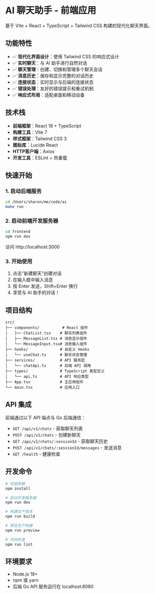 # AI 聊天助手 - 前端应用

基于 Vite + React + TypeScript + Tailwind CSS 构建的现代化聊天界面。

## 功能特性

- ✅ **现代化界面设计**：使用 Tailwind CSS 的响应式设计
- ✅ **实时聊天**：与 AI 助手进行自然对话
- ✅ **聊天管理**：创建、切换和管理多个聊天会话
- ✅ **消息历史**：保存和显示完整的对话历史
- ✅ **连接状态**：实时显示与后端的连接状态
- ✅ **错误处理**：友好的错误提示和重试机制
- ✅ **响应式布局**：适配桌面和移动设备

## 技术栈

- **前端框架**：React 18 + TypeScript
- **构建工具**：Vite 7
- **样式框架**：Tailwind CSS 3
- **图标库**：Lucide React
- **HTTP客户端**：Axios
- **开发工具**：ESLint + 热重载

## 快速开始

### 1. 启动后端服务

```bash
cd /Users/sharon/me/code/ai
make run
```

### 2. 启动前端开发服务器

```bash
cd frontend
npm run dev
```

访问 http://localhost:3000

### 3. 开始使用

1. 点击"新建聊天"创建对话
2. 在输入框中输入消息
3. 按 Enter 发送，Shift+Enter 换行
4. 享受与 AI 助手的对话！

## 项目结构

```
src/
├── components/          # React 组件
│   ├── ChatList.tsx    # 聊天列表组件
│   ├── MessageList.tsx # 消息显示组件
│   └── MessageInput.tsx# 消息输入组件
├── hooks/              # 自定义 Hooks
│   └── useChat.ts      # 聊天状态管理
├── services/           # API 服务层
│   └── chatApi.ts      # 后端 API 调用
├── types/              # TypeScript 类型定义
│   └── api.ts          # API 响应类型
├── App.tsx             # 主应用组件
└── main.tsx            # 应用入口
```

## API 集成

前端通过以下 API 端点与 Go 后端通信：

- `GET /api/v1/chats` - 获取聊天列表
- `POST /api/v1/chats` - 创建新聊天
- `GET /api/v1/chats/:sessionId` - 获取聊天历史
- `POST /api/v1/chats/:sessionId/messages` - 发送消息
- `GET /health` - 健康检查

## 开发命令

```bash
# 安装依赖
npm install

# 启动开发服务器
npm run dev

# 构建生产版本
npm run build

# 预览生产构建
npm run preview

# 代码检查
npm run lint
```

## 环境要求

- Node.js 18+
- npm 或 yarn
- 后端 Go API 服务运行在 localhost:8080
